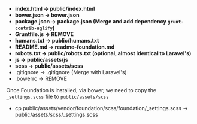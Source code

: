 * **index.html    -> public/index.html**
* **bower.json    -> bower.json**
* **package.json  -> package.json (Merge and add dependency `grunt-contrib-uglify`)**
* **Gruntfile.js  -> REMOVE**
* **humans.txt    -> public/humans.txt**
* **README.md     -> readme-foundation.md**
* **robots.txt    -> public/robots.txt (optional, almost identical to Laravel's)**
* **js            -> public/assets/js**
* **scss          -> public/assets/scss**
* .gitignore      -> .gitignore (Merge with Laravel's)
* .bowerrc        -> REMOVE

Once Foundation is installed, via bower, we need to copy the `_settings.scss` file to `public/assets/scss`

* cp public/assets/vendor/foundation/scss/foundation/_settings.scss -> public/assets/scss/_settings.scss
